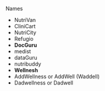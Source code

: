 Names

- NutriVan
- CliniCart
- NutriCity
- Refugio
- **DocGuru**
- medist
- dataGuru
- nutribuddy
- **Wellnesh**
- AddWellness or AddWell (Waddell)
- Dadwellness or Dadwell